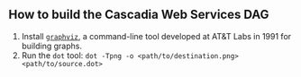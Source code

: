 ## How to build the Cascadia Web Services DAG

1. Install [`graphviz`](https://www.graphviz.org/), a command-line tool developed at AT&T Labs in 1991 for building graphs.
2. Run the `dot` tool:
    ```dot -Tpng -o <path/to/destination.png> <path/to/source.dot>```
